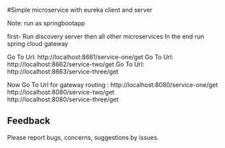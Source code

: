 #Simple microservice with eureka client and server

Note: run as springbootapp

first- Run discovery server
then all other microservices
In the end run spring cloud gateway

Go To Url: http://localhost:8661/service-one/get
Go To Url: http://localhost:8662/service-two/get
Go To Url: http://localhost:8663/service-three/get

Now Go To Url for gateway routing :
http://localhost:8080/service-one/get    
http://localhost:8080/service-two/get    
http://localhost:8080/service-three/get   

## Feedback

Please report bugs, concerns, suggestions by issues.
